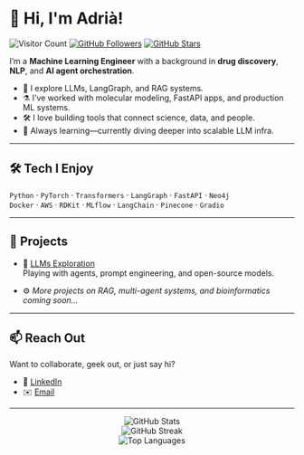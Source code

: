 # 👋 Hi, I'm Adrià!

![Visitor Count](https://visitor-badge.laobi.icu/badge?page_id=adriacb.visitor-badge)
[![GitHub Followers](https://img.shields.io/github/followers/adriacb?label=Followers&style=social)](https://github.com/adriacb)
[![GitHub Stars](https://img.shields.io/github/stars/adriacb?label=Stars&style=social)](https://github.com/adriacb)

I’m a **Machine Learning Engineer** with a background in **drug discovery**, **NLP**, and **AI agent orchestration**.

- 🧠 I explore LLMs, LangGraph, and RAG systems.
- ⚗️ I’ve worked with molecular modeling, FastAPI apps, and production ML systems.
- 🛠️ I love building tools that connect science, data, and people.
- 🌱 Always learning—currently diving deeper into scalable LLM infra.

---

## 🛠 Tech I Enjoy

`Python` · `PyTorch` · `Transformers` · `LangGraph` · `FastAPI` · `Neo4j`  
`Docker` · `AWS` · `RDKit` · `MLflow` · `LangChain` · `Pinecone` · `Gradio`

---

## 🧪 Projects

- 🔬 [LLMs Exploration](https://github.com/adriacb/LLMs-Exploration)  
  Playing with agents, prompt engineering, and open-source models.

- ⚙️ *More projects on RAG, multi-agent systems, and bioinformatics coming soon...*

---

## 📫 Reach Out

Want to collaborate, geek out, or just say hi?

- 💼 [LinkedIn](https://www.linkedin.com/in/adriacabello/)
- ✉️ [Email](mailto:cabl.adria@gmail.com)

---

<p align="center">
  <img src="https://github-readme-stats.vercel.app/api?username=adriacb&show_icons=true&hide_title=true" alt="GitHub Stats" />
  <br/>
  <img src="https://github-readme-streak-stats.herokuapp.com/?user=adriacb" alt="GitHub Streak" />
  <br/>
  <img src="https://github-readme-stats.vercel.app/api/top-langs/?username=adriacb&layout=compact" alt="Top Languages" />
</p>
